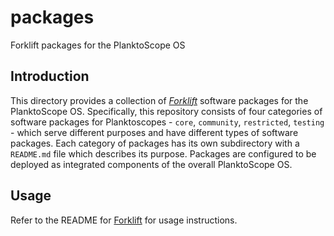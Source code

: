 # packages
Forklift packages for the PlanktoScope OS

## Introduction

This directory provides a collection of [*Forklift*](https://github.com/PlanktoScope/forklift)
software packages for the PlanktoScope OS. Specifically, this repository consists of
four categories of software packages for Planktoscopes - `core`, `community`, `restricted`,
`testing` - which serve different purposes and have different types of software packages. Each
category of packages has its own subdirectory with a `README.md` file which describes its purpose.
Packages are configured to be deployed as integrated components of the overall
PlanktoScope OS.

## Usage

Refer to the README for [Forklift](https://github.com/PlanktoScope/forklift) for usage instructions.
